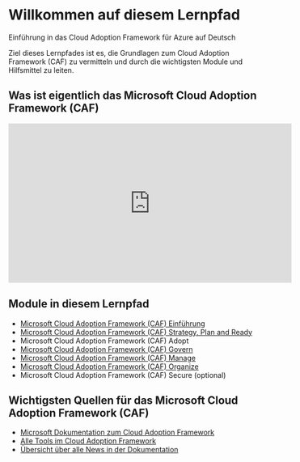 # Willkommen auf diesem Lernpfad

Einführung in das Cloud Adoption Framework für Azure auf Deutsch

Ziel dieses Lernpfades ist es, die Grundlagen zum Cloud Adoption Framework (CAF) zu vermitteln und durch die wichtigsten Module und Hilfsmittel zu leiten.

## Was ist eigentlich das Microsoft Cloud Adoption Framework (CAF)

<p align="center">
<iframe width="560" height="315" src="https://www.youtube-nocookie.com/embed/cTUjrf5lhyc" title="CAF Einführung - Teaser" frameborder="0" allow="accelerometer; autoplay; clipboard-write; encrypted-media; gyroscope; picture-in-picture" allowfullscreen></iframe>
</p>

## Module in diesem Lernpfad

- [Microsoft Cloud Adoption Framework (CAF) Einführung](modul1.md)
- [​Microsoft Cloud Adoption Framework (CAF) Strategy, Plan and Ready](modul2.md)
- Microsoft Cloud Adoption Framework (CAF) Adopt
- [Microsoft Cloud Adoption Framework (CAF) Govern](modul4.md)
- [Microsoft Cloud Adoption Framework (CAF) Manage](modul5.md)
- [Microsoft Cloud Adoption Framework (CAF) Organize](modul6.md)
- Microsoft Cloud Adoption Framework (CAF) Secure (optional)

## Wichtigsten Quellen für das Microsoft Cloud Adoption Framework (CAF)

- [Microsoft Dokumentation zum Cloud Adoption Framework](https://aka.ms/CAF)
- [Alle Tools im Cloud Adoption Framework](https://docs.microsoft.com/azure/cloud-adoption-framework/resources/tools-templates)
- [Übersicht über alle News in der Dokumentation](https://docs.microsoft.com/azure/cloud-adoption-framework/get-started/whats-new)